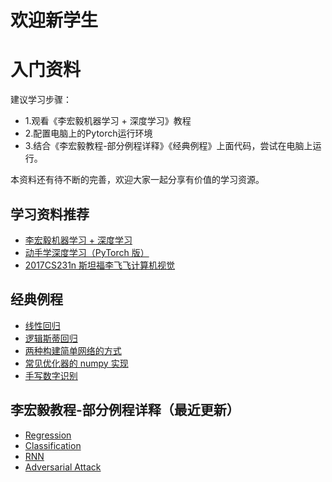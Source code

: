 # 欢迎新学生
# 入门资料  
建议学习步骤：
+ 1.观看《李宏毅机器学习 + 深度学习》教程 
+ 2.配置电脑上的Pytorch运行环境 
+ 3.结合《李宏毅教程-部分例程详释》《经典例程》上面代码，尝试在电脑上运行。

本资料还有待不断的完善，欢迎大家一起分享有价值的学习资源。


## 学习资料推荐

+ [李宏毅机器学习 + 深度学习](https://www.bilibili.com/video/BV1Jp4y1s7hM?from=search&seid=6699333899117828500)
+ [动手学深度学习（PyTorch 版）](http://tangshusen.me/Dive-into-DL-PyTorch/#/)
+ [2017CS231n 斯坦福李飞飞计算机视觉](https://www.bilibili.com/video/BV1Yt41157Lb?from=search&seid=6857653119748371893)

## 经典例程

+ [线性回归](https://github.com/NjtechCVLab/Level_1/blob/main/DL-Demos/01%20%E7%BA%BF%E6%80%A7%E5%9B%9E%E5%BD%92%EF%BC%88Linear%20Regression%EF%BC%89.ipynb)
+ [逻辑斯蒂回归](https://github.com/NjtechCVLab/Level_1/blob/main/DL-Demos/02%20%E9%80%BB%E8%BE%91%E6%96%AF%E8%92%82%E5%9B%9E%E5%BD%92%EF%BC%88Logistic%20Regression%EF%BC%89.ipynb)
+ [两种构建简单网络的方式](https://github.com/NjtechCVLab/Level_1/blob/main/DL-Demos/03%20%E4%B8%A4%E7%A7%8D%E6%9E%84%E5%BB%BA%E7%AE%80%E5%8D%95%E7%BD%91%E7%BB%9C%E7%9A%84%E6%96%B9%E5%BC%8F.ipynb)
+ [常见优化器的 numpy 实现](https://github.com/NjtechCVLab/Level_1/blob/main/DL-Demos/04%20%E5%B8%B8%E8%A7%81%E4%BC%98%E5%8C%96%E5%99%A8%E7%9A%84%20numpy%20%E5%AE%9E%E7%8E%B0.ipynb)
+ [手写数字识别](https://github.com/NjtechCVLab/Level_1/blob/main/DL-Demos/05%20%E6%89%8B%E5%86%99%E6%95%B0%E5%AD%97%E8%AF%86%E5%88%AB.ipynb)

## 李宏毅教程-部分例程详释（最近更新）

+ [Regression](https://github.com/NjtechCVLab/Level_1/blob/main/Hung-yi%20Lee/Regression/Regression.ipynb)
+ [Classification](https://github.com/779399462/Level_1/blob/main/Hung-yi%20Lee/Classification/classification.ipynb)
+ [RNN](https://github.com/NjtechCVLab/Level_1/blob/main/Hung-yi%20Lee/RNN/RNN.ipynb)
+ [Adversarial Attack](https://github.com/NjtechCVLab/Level_1/blob/main/Hung-yi%20Lee/Adversarial-Attack/adversarial_attack.ipynb)
